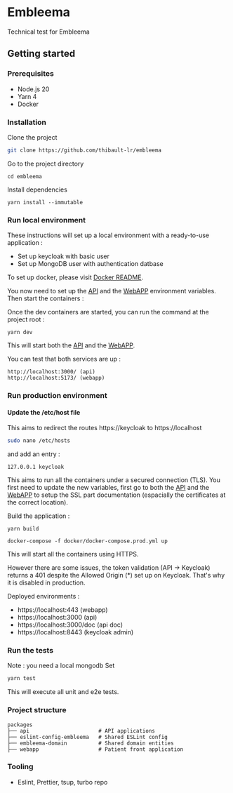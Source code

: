 # Embleema

Technical test for Embleema


## Getting started

### Prerequisites

- Node.js 20
- Yarn 4
- Docker

### Installation

Clone the project

```bash
git clone https://github.com/thibault-lr/embleema
```

Go to the project directory

```
cd embleema
```

Install dependencies

```shell
yarn install --immutable
```




### Run local environment

These instructions will set up a local environment with a ready-to-use application : 
- Set up keycloak with basic user
- Set up MongoDB user with authentication datbase

To set up docker, please visit [Docker README](./docker/README.md).

You now need to set up the [API](./packages/api/README.md#Configuration) and the [WebAPP](./packages/webapp/README.md#setup) environment variables. Then start the containers : 




Once the dev containers are started, you can run the command at the project root : 
```shell
yarn dev
```

This will start both the [API](./packages/api/README.md) and the [WebAPP](./packages/webapp/README.md).

You can test that both services are up :
```
http://localhost:3000/ (api)
http://localhost:5173/ (webapp)

```



### Run production environment

#### Update the /etc/host file
This aims to redirect the routes https://keycloak to https://localhost

```bash
sudo nano /etc/hosts
```

and add an entry : 
```
127.0.0.1 keycloak
```



This aims to run all the containers under a secured connection (TLS). You first need to update the new variables, first go to both the [API](./packages/api/README.md) and the [WebAPP](./packages/webapp/README.md) to setup the SSL part documentation (espacially the certificates at the correct location).

Build the application : 
```shell
yarn build
```


```shell
docker-compose -f docker/docker-compose.prod.yml up 
```

This will start all the containers using HTTPS.

However there are some issues, the token validation (API -> Keycloak) returns a 401  despite the Allowed Origin (*) set up on Keycloak. That's why it is disabled in production.




Deployed environments :
- https://localhost:443 (webapp)
- https://localhost:3000 (api)
- https://localhost:3000/doc (api doc)
- https://localhost:8443 (keycloak admin)



### Run the tests

Note : you need a local mongodb Set

```bash
yarn test
```

This will execute all unit and e2e tests.

### Project structure

```tree
packages
├── api                      # API applications
├── eslint-config-embleema   # Shared ESLint config
├── embleema-domain          # Shared domain entities
├── webapp                   # Patient front application
``` 


### Tooling

- Eslint, Prettier, tsup, turbo repo